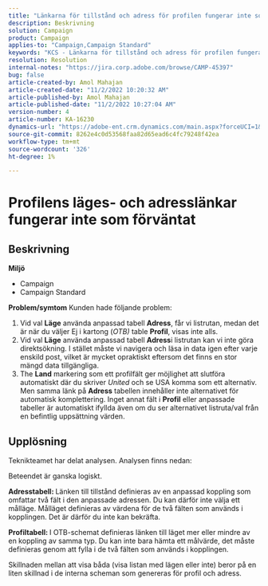 ```yaml
---
title: "Länkarna för tillstånd och adress för profilen fungerar inte som förväntat"
description: Beskrivning
solution: Campaign
product: Campaign
applies-to: "Campaign,Campaign Standard"
keywords: "KCS - Länkarna för tillstånd och adress för profilen fungerar inte som förväntat "
resolution: Resolution
internal-notes: "https://jira.corp.adobe.com/browse/CAMP-45397"
bug: false
article-created-by: Amol Mahajan
article-created-date: "11/2/2022 10:20:32 AM"
article-published-by: Amol Mahajan
article-published-date: "11/2/2022 10:27:04 AM"
version-number: 4
article-number: KA-16230
dynamics-url: "https://adobe-ent.crm.dynamics.com/main.aspx?forceUCI=1&pagetype=entityrecord&etn=knowledgearticle&id=941642f7-975a-ed11-9561-6045bd006a22"
source-git-commit: 8262e4c0d53568faa82d65ead6c4fc79248f42ea
workflow-type: tm+mt
source-wordcount: '326'
ht-degree: 1%

---
```


# Profilens läges- och adresslänkar fungerar inte som förväntat

## Beskrivning

<b>Miljö</b>
- Campaign
- Campaign Standard

<b>Problem/symtom</b>
Kunden hade följande problem:

1. Vid val <b>Läge</b> använda anpassad tabell <b>Adress</b>, får vi listrutan, medan det är när du väljer Ej i kartong (*OTB)* table <b>Profil</b>, visas inte alls.
2. Vid val <b>Läge</b> använda anpassad tabell <b>Adress</b>i listrutan kan vi inte göra direktsökning. I stället måste vi navigera och läsa in data igen efter varje enskild post, vilket är mycket opraktiskt eftersom det finns en stor mängd data tillgängliga.
3. The <b>Land</b> markering som ett profilfält ger möjlighet att slutföra automatiskt där du skriver *United* och se USA komma som ett alternativ. Men samma länk på <b>Adress</b> tabellen innehåller inte alternativet för automatisk komplettering. Inget annat fält i <b>Profil</b> eller anpassade tabeller är automatiskt ifyllda även om du ser alternativet listruta/val från en befintlig uppsättning värden.



## Upplösning


Teknikteamet har delat analysen. Analysen finns nedan:

Beteendet är ganska logiskt.

<b>Adresstabell: </b>Länken till tillstånd definieras av en anpassad koppling som omfattar två fält i den anpassade adressen. Du kan därför inte välja ett målläge.
Målläget definieras av värdena för de två fälten som används i kopplingen. Det är därför du inte kan bekräfta.

<b>Profiltabell: </b>I OTB-schemat definieras länken till läget mer eller mindre av en koppling av samma typ. Du kan inte bara hämta ett målvärde, det måste definieras genom att fylla i de två fälten som används i kopplingen.

Skillnaden mellan att visa båda (visa listan med lägen eller inte) beror på en liten skillnad i de interna scheman som genereras för profil och adress.


